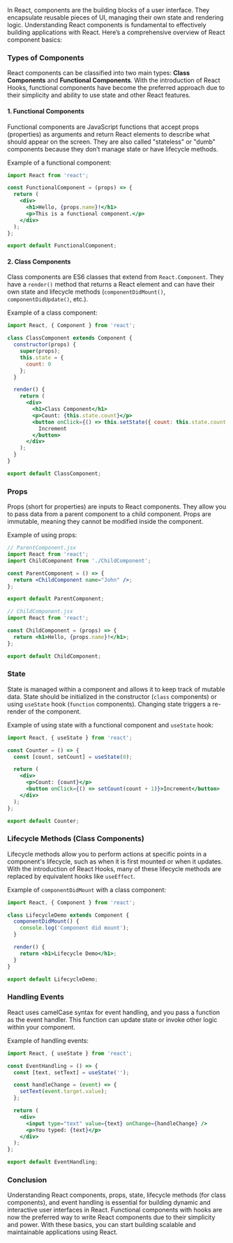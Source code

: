 In React, components are the building blocks of a user interface. They encapsulate reusable pieces of UI, managing their own state and rendering logic. Understanding React components is fundamental to effectively building applications with React. Here’s a comprehensive overview of React component basics:

### Types of Components

React components can be classified into two main types: **Class Components** and **Functional Components**. With the introduction of React Hooks, functional components have become the preferred approach due to their simplicity and ability to use state and other React features.

#### 1. Functional Components

Functional components are JavaScript functions that accept props (properties) as arguments and return React elements to describe what should appear on the screen. They are also called "stateless" or "dumb" components because they don’t manage state or have lifecycle methods.

Example of a functional component:

```jsx
import React from 'react';

const FunctionalComponent = (props) => {
  return (
    <div>
      <h1>Hello, {props.name}!</h1>
      <p>This is a functional component.</p>
    </div>
  );
};

export default FunctionalComponent;
```

#### 2. Class Components

Class components are ES6 classes that extend from `React.Component`. They have a `render()` method that returns a React element and can have their own state and lifecycle methods (`componentDidMount()`, `componentDidUpdate()`, etc.).

Example of a class component:

```jsx
import React, { Component } from 'react';

class ClassComponent extends Component {
  constructor(props) {
    super(props);
    this.state = {
      count: 0
    };
  }

  render() {
    return (
      <div>
        <h1>Class Component</h1>
        <p>Count: {this.state.count}</p>
        <button onClick={() => this.setState({ count: this.state.count + 1 })}>
          Increment
        </button>
      </div>
    );
  }
}

export default ClassComponent;
```

### Props

Props (short for properties) are inputs to React components. They allow you to pass data from a parent component to a child component. Props are immutable, meaning they cannot be modified inside the component.

Example of using props:

```jsx
// ParentComponent.jsx
import React from 'react';
import ChildComponent from './ChildComponent';

const ParentComponent = () => {
  return <ChildComponent name="John" />;
};

export default ParentComponent;

// ChildComponent.jsx
import React from 'react';

const ChildComponent = (props) => {
  return <h1>Hello, {props.name}!</h1>;
};

export default ChildComponent;
```

### State

State is managed within a component and allows it to keep track of mutable data. State should be initialized in the constructor (`class` components) or using `useState` hook (`function` components). Changing state triggers a re-render of the component.

Example of using state with a functional component and `useState` hook:

```jsx
import React, { useState } from 'react';

const Counter = () => {
  const [count, setCount] = useState(0);

  return (
    <div>
      <p>Count: {count}</p>
      <button onClick={() => setCount(count + 1)}>Increment</button>
    </div>
  );
};

export default Counter;
```

### Lifecycle Methods (Class Components)

Lifecycle methods allow you to perform actions at specific points in a component's lifecycle, such as when it is first mounted or when it updates. With the introduction of React Hooks, many of these lifecycle methods are replaced by equivalent hooks like `useEffect`.

Example of `componentDidMount` with a class component:

```jsx
import React, { Component } from 'react';

class LifecycleDemo extends Component {
  componentDidMount() {
    console.log('Component did mount');
  }

  render() {
    return <h1>Lifecycle Demo</h1>;
  }
}

export default LifecycleDemo;
```

### Handling Events

React uses camelCase syntax for event handling, and you pass a function as the event handler. This function can update state or invoke other logic within your component.

Example of handling events:

```jsx
import React, { useState } from 'react';

const EventHandling = () => {
  const [text, setText] = useState('');

  const handleChange = (event) => {
    setText(event.target.value);
  };

  return (
    <div>
      <input type="text" value={text} onChange={handleChange} />
      <p>You typed: {text}</p>
    </div>
  );
};

export default EventHandling;
```

### Conclusion

Understanding React components, props, state, lifecycle methods (for class components), and event handling is essential for building dynamic and interactive user interfaces in React. Functional components with hooks are now the preferred way to write React components due to their simplicity and power. With these basics, you can start building scalable and maintainable applications using React.
